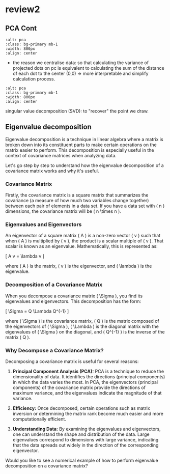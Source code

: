 # review2

## PCA Cont

```{image} ./images/pca1.png
:alt: pca
:class: bg-primary mb-1
:width: 800px
:align: center
```

- the reason we centralise data: so that calculating the variance of projected dots on pc is equivalent to calculating the sum of the distance of each dot to the center (0,0) => more interpretable and simplify calculation process.


```{image} ./images/pca2.png
:alt: pca
:class: bg-primary mb-1
:width: 800px
:align: center
```

 singular value decomposition (SVD): to "recover" the point we draw.

## Eigenvalue decomposition

Eigenvalue decomposition is a technique in linear algebra where a matrix is broken down into its constituent parts to make certain operations on the matrix easier to perform. This decomposition is especially useful in the context of covariance matrices when analyzing data.

Let's go step by step to understand how the eigenvalue decomposition of a covariance matrix works and why it's useful.

### Covariance Matrix

Firstly, the covariance matrix is a square matrix that summarizes the covariance (a measure of how much two variables change together) between each pair of elements in a data set. If you have a data set with \( n \) dimensions, the covariance matrix will be \( n \times n \).

### Eigenvalues and Eigenvectors

An eigenvector of a square matrix \( A \) is a non-zero vector \( v \) such that when \( A \) is multiplied by \( v \), the product is a scalar multiple of \( v \). That scalar is known as an eigenvalue. Mathematically, this is represented as:

\[
A v = \lambda v
\]

where \( A \) is the matrix, \( v \) is the eigenvector, and \( \lambda \) is the eigenvalue.

### Decomposition of a Covariance Matrix

When you decompose a covariance matrix \( \Sigma \), you find its eigenvalues and eigenvectors. This decomposition has the form:

\[
\Sigma = Q \Lambda Q^{-1}
\]

where \( \Sigma \) is the covariance matrix, \( Q \) is the matrix composed of the eigenvectors of \( \Sigma \), \( \Lambda \) is the diagonal matrix with the eigenvalues of \( \Sigma \) on the diagonal, and \( Q^{-1} \) is the inverse of the matrix \( Q \).

### Why Decompose a Covariance Matrix?

Decomposing a covariance matrix is useful for several reasons:

1. **Principal Component Analysis (PCA):** PCA is a technique to reduce the dimensionality of data. It identifies the directions (principal components) in which the data varies the most. In PCA, the eigenvectors (principal components) of the covariance matrix provide the directions of maximum variance, and the eigenvalues indicate the magnitude of that variance.

2. **Efficiency:** Once decomposed, certain operations such as matrix inversion or determining the matrix rank become much easier and more computationally efficient.

3. **Understanding Data:** By examining the eigenvalues and eigenvectors, one can understand the shape and distribution of the data. Large eigenvalues correspond to dimensions with large variance, indicating that the data spreads out widely in the direction of the corresponding eigenvector.

Would you like to see a numerical example of how to perform eigenvalue decomposition on a covariance matrix?